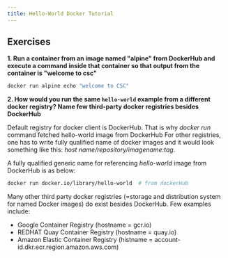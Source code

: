 ```yaml
---
title: Hello-World Docker Tutorial
---
```


## Exercises

**1. Run a container from an image named "alpine" from DockerHub and execute a command inside that container so that output from the container is "welcome to csc"**

```bash
docker run alpine echo "welcome to CSC"
```

**2. How would you run the same `hello-world` example from a different docker registry? Name few third-party docker registries besides DockerHub**


Default registry for docker client is DockerHub. That is why *docker run* command fetched hello-world image from DockerHub   For other registries, one has to write fully qualified name of docker images and it would look something like this: *host name/repository/imagename:tag*.

A fully qualified generic name for referencing *hello-world* image from DockerHub is as below:

```bash
docker run docker.io/library/hello-world  # from dockerHub
```

Many other third party docker registries (=storage and distribution system for named Docker images) do exist besides DockerHub. Few examples include:
- Google Container Registry (hostname = gcr.io)
- REDHAT Quay Container Registry (hostname = quay.io)
- Amazon Elastic Container Registry (histname = account-id.dkr.ecr.region.amazon.aws.com)

